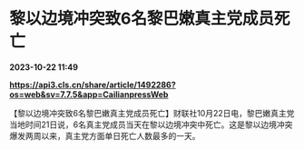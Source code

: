 # 黎以边境冲突致6名黎巴嫩真主党成员死亡

**2023-10-22 11:49**

**https://api3.cls.cn/share/article/1492286?os=web&sv=7.7.5&app=CailianpressWeb**

【黎以边境冲突致6名黎巴嫩真主党成员死亡】财联社10月22日电，黎巴嫩真主党当地时间21日说，6名真主党成员当天在黎以边境冲突中死亡。这是黎以边境冲突爆发两周以来，真主党方面单日死亡人数最多的一天。